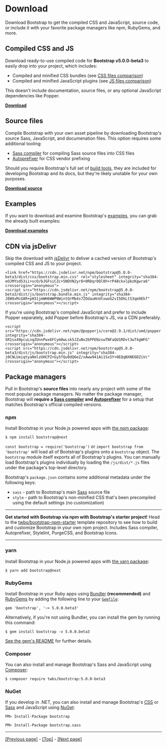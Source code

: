 # Download

Download Bootstrap to get the compiled CSS and JavaScript, source code, or include it with your favorite package managers like npm, RubyGems, and more.

## Compiled CSS and JS

Download ready-to-use compiled code for **Bootstrap v5.0.0-beta3** to easily drop into your project, which includes:

* Compiled and minified CSS bundles (see [CSS files comparison](https://github.com/AndrewSRea/My_Learning_Port/tree/main/Bootstrap/Getting_Started/Contents#css-files))
* Compiled and minified JavaScript plugins (see [JS files comparison](https://github.com/AndrewSRea/My_Learning_Port/tree/main/Bootstrap/Getting_Started/Contents#js-files))

This doesn't include documentation, source files, or any optional JavaScript dependencies like Popper.

**[Download](https://github.com/twbs/bootstrap/releases/download/v5.0.0-beta3/bootstrap-5.0.0-bta3-dis.zip)**

## Source files

Compile Bootstrap with your own asset pipeline by downloading Bootstrap's source Sass, JavaScript, and documenation files. This option requires some additional tooling:

* [Sass compiler](https://github.com/AndrewSRea/My_Learning_Port/tree/main/Bootstrap/Getting_Started/Build_Tools#sass) for compiling Sass source files into CSS files
* [Autoprefixer](https://github.com/postcss/autoprefixer) for CSS vendor prefixing

Should you require Bootstrap's full set of [build tools](https://github.com/AndrewSRea/My_Learning_Port/tree/main/Bootstrap/Getting_Started/Build_Tools#tooling-setup), they are included for developing Bootstrap and its docs, but they're likely unstable for your own purposes.

**[Download source](https://github.com/twbs/bootstrap/archive/v5.0.0-beta3.zip)**

## Examples

If you want to download and examine Bootstrap's [examples](), you can grab the already built examples:

**[Download examples](https://github.com/twbs/bootstrap/releases/download/v5.0.0-beta/bootstrap-5.0.0-beta3-examples.zip)**

## CDN via jsDelivr

Skip the download with [jsDelivr](https://www.jsdelivr.com/) to deliver a cached version of Bootstrap's compiled CSS and JS to your project.
```
<link href="https://cdn.jsdelivr.net/npm/bootstrap@5.0.0-beta3/dist/css/bootstrap.min.css" rel="stylesheet" integrity="sha384-eOJMYsd53ii+scO/bJGFsiCZc+5NDVN2yr8+0RDqr0Ql0h+rP48ckxlpbzKgwra6" crossorigin="anonymous">
<script src="https://cdn.jsdelivr.net/npm/bootstrap@5.0.0-beta3/dist/js/bootstrap.bundle.min.js" integrity="sha384-JEW9xMcG8R+pH31jmWH6WWP0WintQrMb4s7ZOdauHnUtxwoG2vI5DkLtS3qm9Ekf" crossorigin="anonymous"></script>
```
If you're using Bootstrap's compiled JavaScript and prefer to include Popper separately, add Popper before Bootstrap's JS, via a CDN preferably.
```
<script src="https://cdn.jsdelivr.net/npm/@popperjs/core@2.9.1/dist/umd/popper.min.js" integrity="sha384-SR1sx49pcuLnqZUnnPwx6FCym0wLsk5JZuNx2bPPENzswTNFaQU1RDvt3wT4gWFG" crossorigin="anonymous"></script>
<script src="https://cdn.jsdelivr.net/npm/bootstrap@5.0.0-beta3/dist/js/bootstrap.min.js" integrity="sha384-j0CNLUeiqtyaRmlzUHCPZ+Gy5fQu0dQ6eZ/xAww941Ai1SxSY+0EQqNXNE6DZiVc" crossorigin="anonymous"></script>
```

## Package managers

Pull in Bootstrap's **source files** into nearly any project with some of the most popular package managers. No matter the package manager, Bootstrap will **require a [Sass compiler](https://github.com/AndrewSRea/My_Learning_Port/tree/main/Bootstrap/Getting_Started/Build_Tools#sass) and [Autoprefixer](https://github.com/postcss/autoprefixer)** for a setup that matches Bootstrap's official compiled versions.

### npm

Install Bootstrap in your Node.js powered apps with [the npm package](https://www.npmjs.com/package/bootstrap):
``` 
$ npm install bootstrap@next
```
`const bootstrap = require('bootstrap')` or `import bootstrap from 'bootstrap'` will load all of Bootstrap's plugins onto a `bootstrap` object. The `bootstrap` module itself exports all of Bootstrap's plugins. You can manually load Bootstrap's plugins individually by loading the `/js/dist/*.js` files under the package's top-level directory.

Bootstrap's `package.json` contains some additional metadata under the following keys:

* `sass` - path to Bootstrap's main [Sass](https://sass-lang.com/) source file
* `style` - path to Bootstrap's non-minified CSS that's been precompiled using the default settings (no customization)

<hr>

**Get started with Bootstrap via npm with Bootstrap's starter project!** Head to the [twbs/bootstrap-npm-starter](https://github.com/twbs/bootstrap-npm-starter) template repository to see how to build and customize Bootstrap in your own npm project. Includes Sass compiler, Autoprefixer, Stylelint, PurgeCSS, and Bootstrap Icons.

<hr>

### yarn

Install Bootstrap in your Node.js powered apps with [the yarn package](https://classic.yarnpkg.com/en/package/bootstrap):
```
$ yarn add bootstrap@next
```

### RubyGems

Install Bootstrap in your Ruby apps using [Bundler](https://bundler.io/) **(recommended)** and [RubyGems](https://rubygems.org/) by adding the following line to your [`Gemfile`](https://bundler.io/gemfile.html):
```
gem 'bootstrap', '~> 5.0.0.beta3'
```
Alternatively, if you're not using Bundler, you can install the gem by running this command:
```
$ gem install bootstrap -v 5.0.0.beta3
```
[See the gem's README](https://github.com/twbs/bootstrap-rubygem/blob/master/README.md) for further details.

### Composer

You can also install and manage Bootstrap's Sass and JavaScript using [Composer](https://getcomposer.org/):
```
$ composer require twbs/bootstrap:5.0.0-beta3
```

### NuGet

If you develop in .NET, you can also install and manage Bootstrap's [CSS](https://www.nuget.org/packages/bootstrap/) or [Sass](https://www.nuget.org/packages/bootstrap.sass/) and JavaScript using [NuGet](https://www.nuget.org/):
```
PM> Install-Package bootstrap
```
```
PM> Install-Package bootstrap.sass
```

<hr>

[[Previous page]](https://github.com/AndrewSRea/My_Learning_Port/tree/main/Bootstrap/Getting_Started/Introduction#introduction) - [[Top]](https://github.com/AndrewSRea/My_Learning_Port/tree/main/Bootstrap/Getting_Started/Download#download) - [[Next page]](https://github.com/AndrewSRea/My_Learning_Port/tree/main/Bootstrap/Getting_Started/Contents#contents)